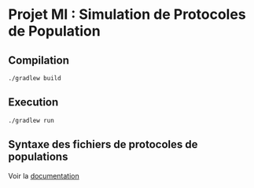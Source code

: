 # Projet MI : Simulation de Protocoles de Population

## Compilation
```
./gradlew build
```

## Execution
```
./gradlew run
```

## Syntaxe des fichiers de protocoles de populations
Voir la [documentation](FormatInputProtocol.md)